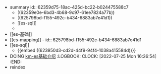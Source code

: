 - summary
  id:: 62359d75-18ac-425d-bc22-b024475588c7
	- ((62359e0e-6bd3-4b68-9c97-61ee7824a77b))
	- ((625798bd-f155-492c-b434-6883ab7e41d1))
	- [[es-sql]]
	-
- [[es-基础]]
- [[es-mapping]] -
  id:: 625798bd-f155-492c-b434-6883ab7e41d1
- [[es-sql]]
	- {{embed ((623950d3-cd2d-44f9-94f4-1038a415584d))}}
- DOING  [km-es基础介绍](https://LW1rLXdhLWNtLQo=/group/34868/articles/show/507055)
  :LOGBOOK:
  CLOCK: [2022-07-25 Mon 16:26:54]
  :END:
- reindex